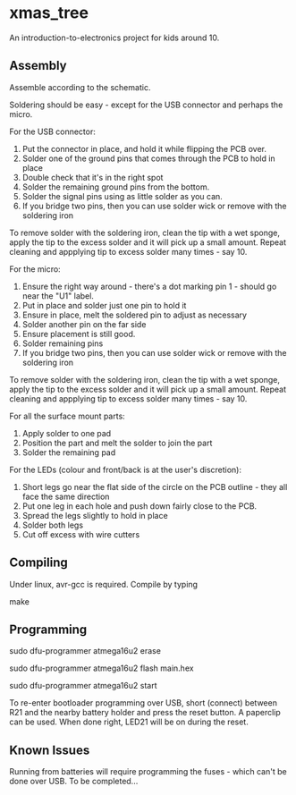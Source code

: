 # xmas_tree

An introduction-to-electronics project for kids around 10.


## Assembly

Assemble according to the schematic.

Soldering should be easy - except for the USB connector and perhaps the micro.

For the USB connector:
1. Put the connector in place, and hold it while flipping the PCB over.
2. Solder one of the ground pins that comes through the PCB to hold in place
3. Double check that it's in the right spot
4. Solder the remaining ground pins from the bottom.
5. Solder the signal pins using as little solder as you can.
6. If you bridge two pins, then you can use solder wick or remove with the soldering iron

To remove solder with the soldering iron, clean the tip with a wet sponge, apply the tip to the excess solder
and it will pick up a small amount.  Repeat cleaning and appplying tip to excess solder many times - say 10.

For the micro:
1. Ensure the right way around - there's a dot marking pin 1 - should go near the "U1" label.
2. Put in place and solder just one pin to hold it
3. Ensure in place, melt the soldered pin to adjust as necessary
4. Solder another pin on the far side
5. Ensure placement is still good.
6. Solder remaining pins
7. If you bridge two pins, then you can use solder wick or remove with the soldering iron

To remove solder with the soldering iron, clean the tip with a wet sponge, apply the tip to the excess solder
and it will pick up a small amount.  Repeat cleaning and appplying tip to excess solder many times - say 10.

For all the surface mount parts:
1. Apply solder to one pad
2. Position the part and melt the solder to join the part
3. Solder the remaining pad

For the LEDs (colour and front/back is at the user's discretion):
1. Short legs go near the flat side of the circle on the PCB outline - they all face the same direction
2. Put one leg in each hole and push down fairly close to the PCB.
3. Spread the legs slightly to hold in place
4. Solder both legs
5. Cut off excess with wire cutters


## Compiling

Under linux, avr-gcc is required.  Compile by typing

make

## Programming

sudo dfu-programmer atmega16u2 erase

sudo dfu-programmer atmega16u2 flash main.hex 

sudo dfu-programmer atmega16u2 start

To re-enter bootloader programming over USB, short (connect) between R21 and the nearby battery holder
and press the reset button.  A paperclip can be used.  When done right, LED21 will be on during the reset.


## Known Issues

Running from batteries will require programming the fuses - which can't be done over USB.  To be completed...

